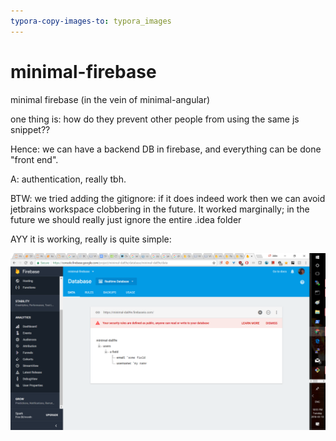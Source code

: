 ```yaml
---
typora-copy-images-to: typora_images
---
```


# minimal-firebase
minimal firebase (in the vein of minimal-angular)

one thing is: how do they prevent other people from using the same js snippet??



Hence: we can have a backend DB in firebase, and everything can be done "front end".

A: authentication, really tbh.

BTW: we tried adding the gitignore: if it does indeed work then we can avoid jetbrains workspace clobbering in the future. It worked marginally; in the future we should really just ignore the entire .idea folder

AYY it is working, really is quite simple:

![1520996242174](typora_images/1520996242174.png)
